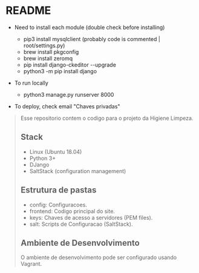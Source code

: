 # README

- Need to install each module (double check before installing)
    - pip3 install mysqlclient (probably code is commented | root/settings.py)
    - brew install pkgconfig
    - brew install zeromq
    - pip install django-ckeditor --upgrade
    - python3 -m pip install django

- To run locally
    - python3 manage.py runserver 8000

- To deploy, check email "Chaves privadas"

> Esse repositorio contem o codigo para o projeto da Higiene Limpeza.
> 
> ## Stack
> 
> - Linux (Ubuntu 18.04)
> - Python 3+
> - DJango
> - SaltStack (configuration management)
> 
> ## Estrutura de pastas
> 
> - config: Configuracoes.
> - frontend: Codigo principal do site.
> - keys: Chaves de acesso a servidores (PEM files).
> - salt: Scripts de Configuracao (SaltStack).
> 
> ## Ambiente de Desenvolvimento
> 
> O ambiente de desenvolvimento pode ser configurado usando Vagrant.